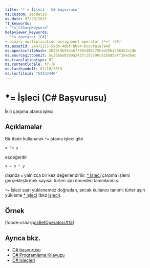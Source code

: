 ```yaml
---
title: '* = İşleci - C# başvurusu'
ms.custom: seodec18
ms.date: 07/20/2015
f1_keywords:
- '*=_CSharpKeyword'
helpviewer_keywords:
- '*= operator [C#]'
- binary multiplication assignment operator (*=) [C#]
ms.assetid: 2e472155-59db-4dbf-bb94-bcccfa1a794d
ms.openlocfilehash: 2038f3b55d46f3503496275b3d25b17663b8c1db
ms.sourcegitcommit: 5c36aaa8299a2437c155700c810585aff19edbec
ms.translationtype: MT
ms.contentlocale: tr-TR
ms.lasthandoff: 01/16/2019
ms.locfileid: "54333440"
---
```

# <a name="-operator-c-reference"></a>\*= İşleci (C# Başvurusu)

İkili çarpma atama işleci.

## <a name="remarks"></a>Açıklamalar

Bir ifade kullanarak `*=` atama işleci gibi

```csharp
x *= y
```

eşdeğerdir

```csharp
x = x * y
```

dışında `x` yalnızca bir kez değerlendirilir. [ \* İşleci](multiplication-operator.md) çarpma işlemi gerçekleştirmek sayısal türleri için önceden tanımlanmış.

`*=` İşleci aşırı yüklenemez doğrudan, ancak kullanıcı tanımlı türler aşırı yükleme [ \* işleci](multiplication-operator.md) (bkz [işleci](../keywords/operator.md)).

## <a name="example"></a>Örnek

[!code-csharp[csRefOperators#13](~/samples/snippets/csharp/VS_Snippets_VBCSharp/csrefOperators/CS/csrefOperators.cs#13)]

## <a name="see-also"></a>Ayrıca bkz.

- [C# başvurusu](../index.md)
- [C# Programlama Kılavuzu](../../programming-guide/index.md)
- [C# İşleçleri](index.md)
